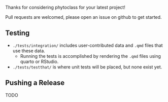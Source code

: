 Thanks for considering phytoclass for your latest project!

Pull requests are welcomed, please open an issue on github to get started.

## Testing

* `./tests/integration/` includes user-contributed data and `.qmd` files that use these data.
  * Running the tests is accomplished by rendering the `.qmd` files using quarto or RStudio.
* `./tests/testthat/` is where unit tests will be placed, but none exist yet.

## Pushing a Release
TODO